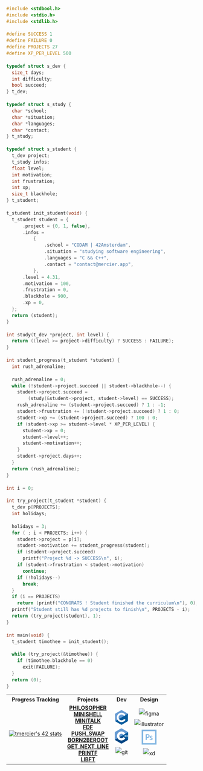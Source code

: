 ```c

#include <stdbool.h>
#include <stdio.h>
#include <stdlib.h>

#define SUCCESS 1
#define FAILURE 0
#define PROJECTS 27
#define XP_PER_LEVEL 500

typedef struct s_dev {
  size_t days;
  int difficulty;
  bool succeed;
} t_dev;

typedef struct s_study {
  char *school;
  char *situation;
  char *languages;
  char *contact;
} t_study;

typedef struct s_student {
  t_dev project;
  t_study infos;
  float level;
  int motivation;
  int frustration;
  int xp;
  size_t blackhole;
} t_student;

t_student init_student(void) {
  t_student student = {
      .project = {0, 1, false},
      .infos =
          {
              .school = "CODAM | 42Amsterdam",
              .situation = "studying software engineering",
              .languages = "C && C++",
              .contact = "contact@mercier.app",
          },
      .level = 4.31,
      .motivation = 100,
      .frustration = 0,
      .blackhole = 900,
      .xp = 0,
  };
  return (student);
}

int study(t_dev *project, int level) {
  return ((level >= project->difficulty) ? SUCCESS : FAILURE);
}

int student_progress(t_student *student) {
  int rush_adrenaline;

  rush_adrenaline = 0;
  while (!student->project.succeed || student->blackhole--) {
    student->project.succeed =
        (study(&student->project, student->level) == SUCCESS);
    rush_adrenaline += (student->project.succeed) ? 1 : -1;
    student->frustration += (!student->project.succeed) ? 1 : 0;
    student->xp += (student->project.succeed) ? 100 : 0;
    if (student->xp >= student->level * XP_PER_LEVEL) {
      student->xp = 0;
      student->level++;
      student->motivation++;
    }
    student->project.days++;
  }
  return (rush_adrenaline);
}

int i = 0;

int try_project(t_student *student) {
  t_dev p[PROJECTS];
  int holidays;

  holidays = 3;
  for ( ; i < PROJECTS; i++) {
    student->project = p[i];
    student->motivation += student_progress(student);
    if (student->project.succeed)
      printf("Project %d -> SUCCESS\n", i);
    if (student->frustration < student->motivation)
      continue;
    if (!holidays--)
      break;
  }
  if (i == PROJECTS)
    return (printf("CONGRATS ! Student finished the curriculum\n"), 0);
  printf("Student still has %d projects to finish\n", PROJECTS - i);
  return (try_project(student), 1);
}

int main(void) {
  t_student timothee = init_student();

  while (try_project(&timothee)) {
    if (timothee.blackhole == 0)
      exit(FAILURE);
  }
  return (0);
}

```
<table>
    <tr>
        <th>Progress Tracking</th>
        <th>Projects</th>
        <th>Dev</th>
        <th>Design</th>
    </tr>
    <tr>
        <td style="text-align: center;">
            <a href="https://github.com/JaeSeoKim/badge42"><img src="https://badge42.vercel.app/api/v2/clafi69q000590fmnc94ufq04/stats?cursusId=21&coalitionId=59" alt="tmercier's 42 stats" /></a>
        </td>
        <td style="text-align: center">
            <div style="text-align: center;">
                <a href="https://github.com/t-mercier/42_philosophers" title="Repository"><b>PHILOSOPHER</a><br />
                <a href="https://github.com/t-mercier/42_minishell" title="Repository">MINISHELL</a><br />
                <a href="https://github.com/t-mercier/42_minitalk" title="Repository">MINITALK</a><br />
                <a href="https://github.com/t-mercier/42_fdf" title="Repository">FDF</a><br />
                <a href="https://github.com/t-mercier/42_push_swap" title="Repository">PUSH_SWAP</a><br />
                <a href="https://github.com/t-mercier/42_born2beroot" title="Repository">BORN2BEROOT</a><br />
                <a href="https://github.com/t-mercier/42_libs" title="Repository">GET_NEXT_LINE</a><br />
                <a href="https://github.com/t-mercier/42_libs" title="Repository">PRINTF</a><br />
                <a href="https://github.com/t-mercier/42_libs" title="Repository">LIBFT</a>
            </div>
        </td>
        <td style="text-align: center;">
            <div style="line-height: 2;">
                    <img src="https://raw.githubusercontent.com/devicons/devicon/master/icons/c/c-original.svg" alt="c" width="40" height="40" /><br />
                    <img src="https://raw.githubusercontent.com/devicons/devicon/master/icons/cplusplus/cplusplus-original.svg" alt="cplusplus" width="40" height="40" /><br />
                    <img src="https://www.vectorlogo.zone/logos/git-scm/git-scm-icon.svg" alt="git" width="40" height="40" /><br />
            </div>
        </td>
        <td style="text-align: center;">
            <div style="line-height: 2;">
                <img src="https://www.vectorlogo.zone/logos/figma/figma-icon.svg" alt="figma" width="40" height="40" /><br />
                <img src="https://www.vectorlogo.zone/logos/adobe_illustrator/adobe_illustrator-icon.svg" alt="illustrator" width="40" height="40" /><br />
                <img src="https://raw.githubusercontent.com/devicons/devicon/master/icons/photoshop/photoshop-line.svg" alt="photoshop" width="40" height="40" /><br />
                <img src="https://cdn.worldvectorlogo.com/logos/adobe-xd.svg" alt="xd" width="40" height="40" />
            </div>
        </td>
    </tr>
</table>
